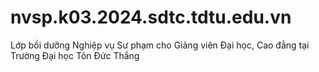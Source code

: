 # nvsp.k03.2024.sdtc.tdtu.edu.vn
Lớp bồi dưỡng Nghiệp vụ Sư phạm cho Giảng viên Đại học, Cao đẳng tại Trường Đại học Tôn Đức Thắng 

